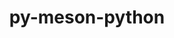 ---
title: "py-meson-python"
layout: cache
categories: [package, develop-2023-09-10]
meta: {"versions": ["0.12.0", "0.13.1"], "compilers": ["apple-clang@=14.0.0", "gcc@=11.1.0", "gcc@=11.3.0", "gcc@=12.1.0"], "oss": ["ubuntu20.04", "ubuntu22.04", "ventura"], "platforms": ["darwin", "linux"], "targets": ["aarch64", "ppc64le", "x86_64_v3"], "stacks": ["e4s", "e4s-power", "ml-darwin-aarch64-mps", "ml-linux-x86_64-cpu", "ml-linux-x86_64-cuda", "ml-linux-x86_64-rocm", "root", "tutorial"], "num_specs": 13, "num_specs_by_stack": {"ml-darwin-aarch64-mps": 3, "root": 13, "e4s-power": 3, "e4s": 3, "ml-linux-x86_64-cuda": 3, "ml-linux-x86_64-cpu": 3, "ml-linux-x86_64-rocm": 2, "tutorial": 1}}
spec_details: [{"hash": "em4ru6gtd2qd6ww5yfvvs6msbcn7oewj", "compiler": "apple-clang@=14.0.0", "versions": ["0.12.0"], "os": "ventura", "platform": "darwin", "target": "aarch64", "variants": ["build_system=python_pip"], "stacks": ["ml-darwin-aarch64-mps", "root"], "size": "-", "tarball": "https://binaries.spack.io/develop-2023-09-10/build_cache/darwin-ventura-aarch64/apple-clang-14.0.0/py-meson-python-0.12.0/darwin-ventura-aarch64-apple-clang-14.0.0-py-meson-python-0.12.0-em4ru6gtd2qd6ww5yfvvs6msbcn7oewj.spack"}, {"hash": "nmac5szegpmubzgo2iuvwuwcmlsm3qa5", "compiler": "apple-clang@=14.0.0", "versions": ["0.13.1"], "os": "ventura", "platform": "darwin", "target": "aarch64", "variants": ["build_system=python_pip"], "stacks": ["ml-darwin-aarch64-mps", "root"], "size": "-", "tarball": "https://binaries.spack.io/develop-2023-09-10/build_cache/darwin-ventura-aarch64/apple-clang-14.0.0/py-meson-python-0.13.1/darwin-ventura-aarch64-apple-clang-14.0.0-py-meson-python-0.13.1-nmac5szegpmubzgo2iuvwuwcmlsm3qa5.spack"}, {"hash": "t2pg3iahe3zipjjchurmjilkcffq7dsn", "compiler": "apple-clang@=14.0.0", "versions": ["0.13.1"], "os": "ventura", "platform": "darwin", "target": "aarch64", "variants": ["build_system=python_pip"], "stacks": ["ml-darwin-aarch64-mps", "root"], "size": "-", "tarball": "https://binaries.spack.io/develop-2023-09-10/build_cache/darwin-ventura-aarch64/apple-clang-14.0.0/py-meson-python-0.13.1/darwin-ventura-aarch64-apple-clang-14.0.0-py-meson-python-0.13.1-t2pg3iahe3zipjjchurmjilkcffq7dsn.spack"}, {"hash": "5chk63u2svhijnrkikjz75lgc22d5zfz", "compiler": "gcc@=11.1.0", "versions": ["0.12.0"], "os": "ubuntu20.04", "platform": "linux", "target": "ppc64le", "variants": ["build_system=python_pip"], "stacks": ["root", "e4s-power"], "size": "-", "tarball": "https://binaries.spack.io/develop-2023-09-10/build_cache/linux-ubuntu20.04-ppc64le/gcc-11.1.0/py-meson-python-0.12.0/linux-ubuntu20.04-ppc64le-gcc-11.1.0-py-meson-python-0.12.0-5chk63u2svhijnrkikjz75lgc22d5zfz.spack"}, {"hash": "j5rhw2gxtzaf6skvtqulyhgd5u3odyai", "compiler": "gcc@=11.1.0", "versions": ["0.12.0"], "os": "ubuntu20.04", "platform": "linux", "target": "ppc64le", "variants": ["build_system=python_pip"], "stacks": ["root", "e4s-power"], "size": "-", "tarball": "https://binaries.spack.io/develop-2023-09-10/build_cache/linux-ubuntu20.04-ppc64le/gcc-11.1.0/py-meson-python-0.12.0/linux-ubuntu20.04-ppc64le-gcc-11.1.0-py-meson-python-0.12.0-j5rhw2gxtzaf6skvtqulyhgd5u3odyai.spack"}, {"hash": "zauu3vjtu66pmkm4utehqnm5udb32hvz", "compiler": "gcc@=11.1.0", "versions": ["0.13.1"], "os": "ubuntu20.04", "platform": "linux", "target": "ppc64le", "variants": ["build_system=python_pip"], "stacks": ["root", "e4s-power"], "size": "-", "tarball": "https://binaries.spack.io/develop-2023-09-10/build_cache/linux-ubuntu20.04-ppc64le/gcc-11.1.0/py-meson-python-0.13.1/linux-ubuntu20.04-ppc64le-gcc-11.1.0-py-meson-python-0.13.1-zauu3vjtu66pmkm4utehqnm5udb32hvz.spack"}, {"hash": "nenijuht3ckdskil7cauk5ektiwwcf7m", "compiler": "gcc@=11.1.0", "versions": ["0.12.0"], "os": "ubuntu20.04", "platform": "linux", "target": "x86_64_v3", "variants": ["build_system=python_pip"], "stacks": ["root", "e4s"], "size": "-", "tarball": "https://binaries.spack.io/develop-2023-09-10/build_cache/linux-ubuntu20.04-x86_64_v3/gcc-11.1.0/py-meson-python-0.12.0/linux-ubuntu20.04-x86_64_v3-gcc-11.1.0-py-meson-python-0.12.0-nenijuht3ckdskil7cauk5ektiwwcf7m.spack"}, {"hash": "57mcapo6qz7fdiadvtsls62gwxwbk5dn", "compiler": "gcc@=11.1.0", "versions": ["0.12.0"], "os": "ubuntu20.04", "platform": "linux", "target": "x86_64_v3", "variants": ["build_system=python_pip"], "stacks": ["root", "e4s"], "size": "-", "tarball": "https://binaries.spack.io/develop-2023-09-10/build_cache/linux-ubuntu20.04-x86_64_v3/gcc-11.1.0/py-meson-python-0.12.0/linux-ubuntu20.04-x86_64_v3-gcc-11.1.0-py-meson-python-0.12.0-57mcapo6qz7fdiadvtsls62gwxwbk5dn.spack"}, {"hash": "ywp6lvpuxjwxemhkoptplinosw6gtjes", "compiler": "gcc@=11.1.0", "versions": ["0.13.1"], "os": "ubuntu20.04", "platform": "linux", "target": "x86_64_v3", "variants": ["build_system=python_pip"], "stacks": ["root", "e4s"], "size": "-", "tarball": "https://binaries.spack.io/develop-2023-09-10/build_cache/linux-ubuntu20.04-x86_64_v3/gcc-11.1.0/py-meson-python-0.13.1/linux-ubuntu20.04-x86_64_v3-gcc-11.1.0-py-meson-python-0.13.1-ywp6lvpuxjwxemhkoptplinosw6gtjes.spack"}, {"hash": "u4y5fxn52cq3enjt763qqzum7nik3g4u", "compiler": "gcc@=11.3.0", "versions": ["0.12.0"], "os": "ubuntu22.04", "platform": "linux", "target": "x86_64_v3", "variants": ["build_system=python_pip"], "stacks": ["ml-linux-x86_64-cuda", "ml-linux-x86_64-cpu", "root"], "size": "-", "tarball": "https://binaries.spack.io/develop-2023-09-10/build_cache/linux-ubuntu22.04-x86_64_v3/gcc-11.3.0/py-meson-python-0.12.0/linux-ubuntu22.04-x86_64_v3-gcc-11.3.0-py-meson-python-0.12.0-u4y5fxn52cq3enjt763qqzum7nik3g4u.spack"}, {"hash": "3b26kl3okfakr3ocpl3fi4bowh3vdqcf", "compiler": "gcc@=11.3.0", "versions": ["0.13.1"], "os": "ubuntu22.04", "platform": "linux", "target": "x86_64_v3", "variants": ["build_system=python_pip"], "stacks": ["ml-linux-x86_64-cuda", "ml-linux-x86_64-cpu", "root", "ml-linux-x86_64-rocm"], "size": "-", "tarball": "https://binaries.spack.io/develop-2023-09-10/build_cache/linux-ubuntu22.04-x86_64_v3/gcc-11.3.0/py-meson-python-0.13.1/linux-ubuntu22.04-x86_64_v3-gcc-11.3.0-py-meson-python-0.13.1-3b26kl3okfakr3ocpl3fi4bowh3vdqcf.spack"}, {"hash": "vt6xcshuayoyudhycvei6xyei6tdub4e", "compiler": "gcc@=11.3.0", "versions": ["0.13.1"], "os": "ubuntu22.04", "platform": "linux", "target": "x86_64_v3", "variants": ["build_system=python_pip"], "stacks": ["ml-linux-x86_64-cuda", "ml-linux-x86_64-cpu", "root", "ml-linux-x86_64-rocm"], "size": "-", "tarball": "https://binaries.spack.io/develop-2023-09-10/build_cache/linux-ubuntu22.04-x86_64_v3/gcc-11.3.0/py-meson-python-0.13.1/linux-ubuntu22.04-x86_64_v3-gcc-11.3.0-py-meson-python-0.13.1-vt6xcshuayoyudhycvei6xyei6tdub4e.spack"}, {"hash": "imoppme5utikf3zuuhraqdiobsgfm54p", "compiler": "gcc@=12.1.0", "versions": ["0.13.1"], "os": "ubuntu22.04", "platform": "linux", "target": "x86_64_v3", "variants": ["build_system=python_pip"], "stacks": ["root", "tutorial"], "size": "-", "tarball": "https://binaries.spack.io/develop-2023-09-10/build_cache/linux-ubuntu22.04-x86_64_v3/gcc-12.1.0/py-meson-python-0.13.1/linux-ubuntu22.04-x86_64_v3-gcc-12.1.0-py-meson-python-0.13.1-imoppme5utikf3zuuhraqdiobsgfm54p.spack"}]
---